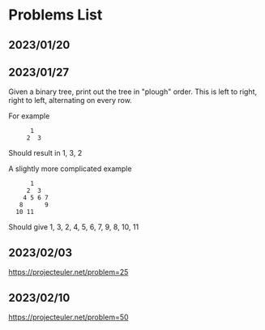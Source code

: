 # Problems List

## 2023/01/20

## 2023/01/27
Given a binary tree, print out the tree in "plough" order. This is left to right, right to left, alternating on every row.

For example
```
      1
     2  3 
```
Should result in 1, 3, 2

A slightly more complicated example

```
      1
     2  3
    4 5 6 7
   8      9      
  10 11
```
Should give 1, 3, 2, 4, 5, 6, 7, 9, 8, 10, 11

## 2023/02/03

https://projecteuler.net/problem=25

## 2023/02/10

https://projecteuler.net/problem=50
